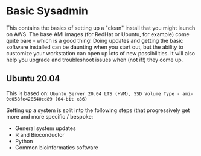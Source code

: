 # Basic Sysadmin
This contains the basics of setting up a "clean" install that you might launch on AWS. The base AMI images (for RedHat or Ubuntu, for example) come quite bare - which is a good thing! Doing updates and getting the basic software installed can be daunting when you start out, but the ability to customize your workstation can open up lots of new possibilities. It will also help you upgrade and troubleshoot issues when (not if!) they come up.

## Ubuntu 20.04
This is based on:
`Ubuntu Server 20.04 LTS (HVM), SSD Volume Type - ami-0d058fe428540cd89 (64-bit x86)`

Setting up a system is split into the following steps (that progressively get more and more specific / bespoke:

* General system updates
* R and Bioconductor
* Python
* Common bioinformatics software
